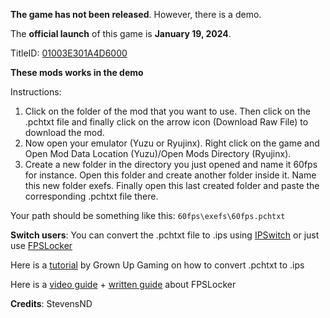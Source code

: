 **The game has not been released**. However, there is a demo.

The **official launch** of this game is **January 19, 2024**.

TitleID: [01003E301A4D6000](https://i.imgur.com/LiGS9uv.png)

**These mods works in the demo**

Instructions:

1. Click on the folder of the mod that you want to use. Then click on the .pchtxt file and finally click on the arrow icon (Download Raw File) to download the mod.
2. Now open your emulator (Yuzu or Ryujinx). Right click on the game and Open Mod Data Location (Yuzu)/Open Mods Directory (Ryujinx).
3. Create a new folder in the directory you just opened and name it 60fps for instance. Open this folder and create another folder inside it. Name this new folder exefs. Finally open this last created folder and paste the corresponding .pchtxt file there.

Your path should be something like this: `60fps\exefs\60fps.pchtxt`

**Switch users**: You can convert  the .pchtxt file to .ips using [IPSwitch](https://github.com/3096/ipswitch) or just use [FPSLocker](https://github.com/masagrator/FPSLocker)

Here is a [tutorial](https://youtu.be/m-V6Rs2sm9w?si=-b10u6yv0dhih5Kk) by Grown Up Gaming on how to convert .pchtxt to .ips

Here is a [video guide](https://youtu.be/0X5g6HF7LB4?si=n-UtFAEAj2VtjEQQ) + [written guide](https://rentry.co/NSwitch60FPSLockerGuide) about FPSLocker

**Credits**: StevensND
